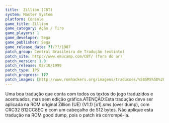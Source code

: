 ```yaml
---
title:  Zillion (CBT)
system: Master System
platform: Console
game_title: Zillion
game_category: Ação / Tiro
game_players: 1
game_developer: Sega
game_publisher: Sega
game_release_date: ??/??/1987
patch_group: Central Brasileira de Tradução (extinto)
patch_site: http://www.emucamp.com/CBT/ (fora do ar)
patch_version: 1.0
patch_release: 02/10/1999
patch_type: IPS
patch_progress: ???
patch_images: [http://www.romhackers.org/imagens/traducoes/%5BSMS%5D%20Zillion%20-%20CBT%20-%201.png,http://www.romhackers.org/imagens/traducoes/%5BSMS%5D%20Zillion%20-%20CBT%20-%202.png,http://www.romhackers.org/imagens/traducoes/%5BSMS%5D%20Zillion%20-%20CBT%20-%203.png]
---
```

Uma boa tradução que conta com todos os textos do jogo traduzidos e acentuados, mas sem edição gráfica.ATENÇÃO:Esta tradução deve ser aplicada na ROM original Zillion (UE) (V1.1) [o1].sms (over dump), com CRC32 B12CC8EC e com um cabeçalho de 512 bytes. Não aplique esta tradução na ROM good dump, pois o patch irá corrompê-la.
